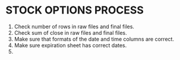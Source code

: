 # STOCK OPTIONS PROCESS

1. Check number of rows in raw files and final files.
2. Check sum of close in raw files and final files.
3. Make sure that formats of the date and time columns are correct.
4. Make sure expiration sheet has correct dates.
5. 
